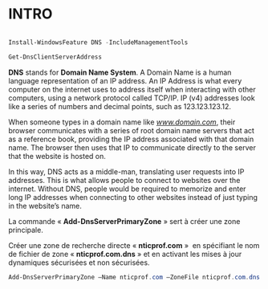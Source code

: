 # INTRO

``` PowerShell

Install-WindowsFeature DNS -IncludeManagementTools

Get-DnsClientServerAddress

```

**DNS** stands for **Domain Name System**. A Domain Name is a human language representation of an IP address. An IP Address is what every computer on the internet uses to address itself when interacting with other computers, using a network protocol called TCP/IP. IP (v4) addresses look like a series of numbers and decimal points, such as 123.123.123.12.

When someone types in a domain name like _www.domain.com_, their browser communicates with a series of root domain name servers that act as a reference book, providing the IP address associated with that domain name. The browser then uses that IP to communicate directly to the server that the website is hosted on.

In this way, DNS acts as a middle-man, translating user requests into IP addresses. This is what allows people to connect to websites over the internet. Without DNS, people would be required to memorize and enter long IP addresses when connecting to other websites instead of just typing in the website’s name.


La commande « **Add-DnsServerPrimaryZone** » sert à créer une zone principale.

Créer une zone de recherche directe « **nticprof.com** »  en spécifiant le nom de fichier de zone « **nticprof.com.dns** » et en activant les mises à jour dynamiques sécurisées et non sécurisées.

``` PowerShell
Add-DnsServerPrimaryZone –Name nticprof.com –ZoneFile nticprof.com.dns –DynamicUpdate NonSecureAndSecure
```
